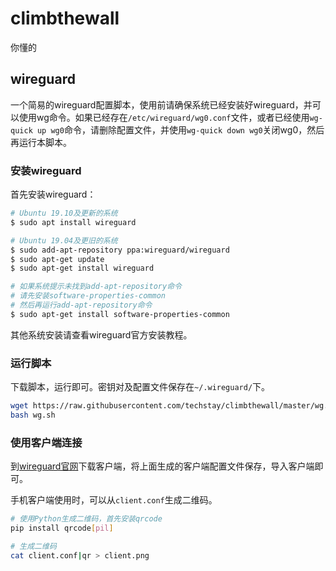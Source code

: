 # climbthewall

你懂的

## wireguard

一个简易的wireguard配置脚本，使用前请确保系统已经安装好wireguard，并可以使用wg命令。如果已经存在`/etc/wireguard/wg0.conf`文件，或者已经使用`wg-quick up wg0`命令，请删除配置文件，并使用`wg-quick down wg0`关闭wg0，然后再运行本脚本。

### 安装wireguard

首先安装wireguard：

```sh
# Ubuntu 19.10及更新的系统
$ sudo apt install wireguard

# Ubuntu 19.04及更旧的系统
$ sudo add-apt-repository ppa:wireguard/wireguard
$ sudo apt-get update
$ sudo apt-get install wireguard

# 如果系统提示未找到add-apt-repository命令
# 请先安装software-properties-common
# 然后再运行add-apt-repository命令
$ sudo apt-get install software-properties-common
```

其他系统安装请查看wireguard官方安装教程。

### 运行脚本

下载脚本，运行即可。密钥对及配置文件保存在`~/.wireguard/`下。

```sh
wget https://raw.githubusercontent.com/techstay/climbthewall/master/wg.sh
bash wg.sh
```

### 使用客户端连接

到[wireguard官网](https://www.wireguard.com/install/)下载客户端，将上面生成的客户端配置文件保存，导入客户端即可。

手机客户端使用时，可以从`client.conf`生成二维码。

```sh
# 使用Python生成二维码，首先安装qrcode
pip install qrcode[pil]

# 生成二维码
cat client.conf|qr > client.png
```
